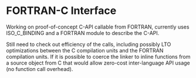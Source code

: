 # FORTRAN-C Interface
Working on proof-of-concept C-API callable from FORTRAN, currently uses ISO_C_BINDING and a FORTRAN module to describe the C-API. 

Still need to check out efficiency of the calls, including possibly LTO optimizations between the C compilation units and the FORTRAN compilation units. If it is possible to coerce the linker to inline functions from a source object from C that would allow zero-cost inter-language API usage (no function call overhead).
